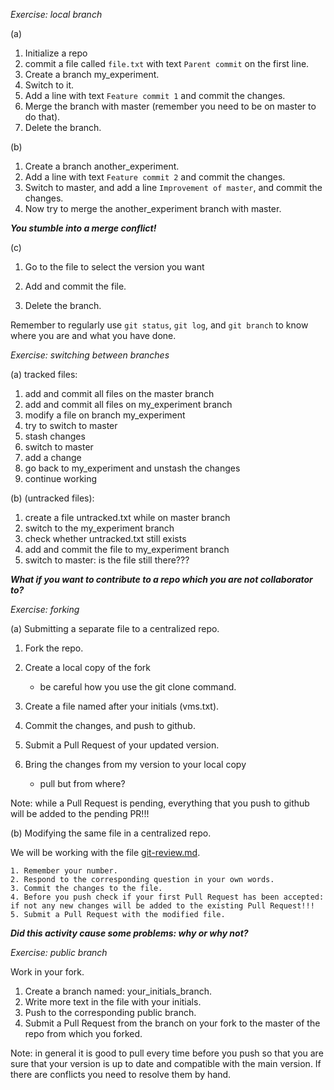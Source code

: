 *Exercise: local branch*

(a)

1. Initialize a repo
2. commit a file called `file.txt` with text `Parent commit` on the first line.
3. Create a branch my_experiment.
4. Switch to it.
5. Add a line with text `Feature commit 1` and commit the changes.
6. Merge the branch with master (remember you need to be on master to do that).
7. Delete the branch.

(b)

1. Create a branch another_experiment.
2. Add a line with text `Feature commit 2` and commit the changes.
3. Switch to master, and add a line `Improvement of master`, and commit the changes.
4. Now try to merge the another_experiment branch with master.

***You stumble into a merge conflict!***

(c)

1. Go to the file to select the version you want

2. Add and commit the file.

3. Delete the branch.

Remember to regularly use `git status`, `git log`,  and `git branch` to know where you are and what you have done.

*Exercise: switching between branches*

(a) tracked files:

1. add and commit all files on the master branch
2. add and commit all files on my_experiment branch
3. modify a file on branch my_experiment
4. try to switch to master
5. stash changes
6. switch to master
7. add a change
8. go back to my_experiment and unstash the changes
9. continue working

(b) (untracked files):

1. create a file untracked.txt while on master branch
2. switch to the my_experiment branch
3. check whether untracked.txt still exists
4. add and commit the file to my_experiment branch
5. switch to master: is the file still there???

***What if you want to contribute to a repo which you are not collaborator to?***

*Exercise: forking*

(a) Submitting a separate file to a centralized repo.

1. Fork the repo.

2. Create a local copy of the fork
    - be careful how you use the git clone command.

2. Create a file named after your initials (vms.txt).

3. Commit the changes, and push to github.

4. Submit a Pull Request of your updated version.

5. Bring the changes from my version to your local copy
    - pull but from where?

Note: while a Pull Request is pending, everything that you push to github will be added to the pending PR!!!

(b) Modifying the same file in a centralized repo.

We will be working with the file [git-review.md](git-review.md).

    1. Remember your number.
    2. Respond to the corresponding question in your own words.
    3. Commit the changes to the file.
    4. Before you push check if your first Pull Request has been accepted: if not any new changes will be added to the existing Pull Request!!!
    5. Submit a Pull Request with the modified file.

***Did this activity cause some problems: why or why not?***


*Exercise: public branch*

Work in your fork.

1. Create a branch named: your_initials_branch.
2. Write more text in the file with your initials.
3. Push to the corresponding public branch.
4. Submit a Pull Request from the branch on your fork to the master of the repo from which you forked.

Note: in general it is good to pull every time before you push so that you are sure that your version is up to date and compatible with the main version. If there are conflicts you need to resolve them by hand.
